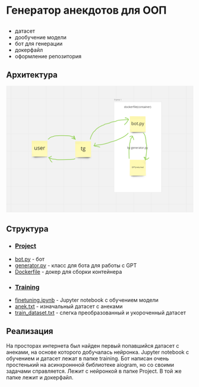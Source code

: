 # Генератор анекдотов для ООП
##
- датасет
- дообучение модели
- бот для генерации
- докерфайл
- оформление репозитория

## Архитектура

![](./Архитектура.png)

## Структура
+ ### [Project](https://github.com/Cuuuube/OOP/tree/main/Project)
+ [bot.py](https://github.com/Cuuuube/OOP/blob/main/Project/bot.py) - бот
+ [generator.py](https://github.com/Cuuuube/OOP/blob/main/Project/generator.py) - класс для бота для работы с GPT
+ [Dockerfile](https://github.com/Cuuuube/OOP/blob/main/Project/Dockerfile) - докер для сборки контейнера
+ ### [Training](https://github.com/Cuuuube/OOP/tree/main/Training)
+ [finetuning.ipynb](https://github.com/Cuuuube/OOP/blob/main/Training/finetuning.ipynb) - Jupyter notebook с обучением модели
+ [anek.txt](https://github.com/Cuuuube/OOP/blob/main/Training/anek.txt) - изначальный датасет с анеками
+ [train_dataset.txt](https://github.com/Cuuuube/OOP/blob/main/Training/train_dataset.txt) - слегка преобразованный и укороченный датасет

## Реализация
На просторах интернета был найден первый попавшийся датасет с анеками, на основе которого добучалась нейронка. Jupyter notebook c обучением и датасет лежат в папке training.
Бот написан очень простенький на асинхроннной библиотеке aiogram, но со своими задачами справляется. Лежит с нейронкой в папке Project. В той же папке лежит и докерфайл.
